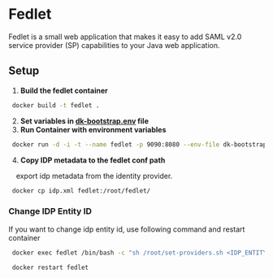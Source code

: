 # Fedlet

Fedlet is a small web application that makes it easy to add SAML v2.0 service provider (SP) capabilities to your Java web application.

## Setup
1. **Build the fedlet container**

```bash
 docker build -t fedlet .
 ```
2. **Set variables in [dk-bootstrap.env](https://github.com/AbdulmelikKalkan/Fedlet/blob/main/dk-bootstrap.env) file**
3. **Run Container with environment variables**
```bash
 docker run -d -i -t --name fedlet -p 9090:8080 --env-file dk-bootstrap.env fedlet
 ```
4. **Copy IDP metadata to the fedlet conf path**

&nbsp;&nbsp;&ensp;export idp metadata from the identity provider.
```bash
 docker cp idp.xml fedlet:/root/fedlet/
 ```

### Change IDP Entity ID
If you want to change idp entity id, use following command and restart container
```bash
 docker exec fedlet /bin/bash -c "sh /root/set-providers.sh <IDP_ENTITY_ID> <SP_ENTITY_ID>"
 ```
 
```bash
 docker restart fedlet
 ```
